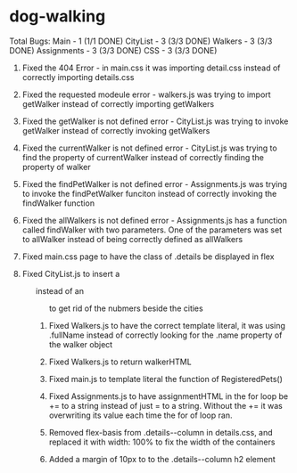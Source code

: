# dog-walking

Total Bugs:
    Main - 1 (1/1 DONE)
    CityList - 3 (3/3 DONE)
    Walkers - 3 (3/3 DONE)
    Assignments - 3 (3/3 DONE)
    CSS - 3 (3/3 DONE)


1. Fixed the 404 Error - in main.css it was importing detail.css instead of correctly importing details.css

2. Fixed the requested modeule error - walkers.js was trying to import getWalker instead of correctly importing getWalkers

3. Fixed the getWalker is not defined error - CityList.js was trying to invoke getWalker instead of correctly invoking getWalkers

4. Fixed the currentWalker is not defined error - CityList.js was trying to find the property of currentWalker instead of correctly finding the property of walker

5. Fixed the findPetWalker is not defined error - Assignments.js was trying to invoke the findPetWalker funciton instead of correctly invoking the findWalker function

6. Fixed the allWalkers is not defined error - Assignments.js has a function called findWalker with two parameters. One of the parameters was set to allWalker instead of being correctly defined as allWalkers

7. Fixed main.css page to have the class of .details be displayed in flex

8. Fixed CityList.js to insert a <ul> instead of an <ol> to get rid of the nubmers beside the cities

9. Fixed Walkers.js to have the correct template literal, it was using .fullName instead of correctly looking for the .name property of the walker object

10. Fixed Walkers.js to return walkerHTML

11. Fixed main.js to template literal the function of RegisteredPets()

12. Fixed Assignments.js to have assignmentHTML in the for loop be += to a string instead of just = to a string. Without the += it was overwriting its value each time the for of loop ran.

13. Removed flex-basis from .details--column in details.css, and replaced it with width: 100% to fix the width of the containers

14. Added a margin of 10px to to the .details--column h2 element